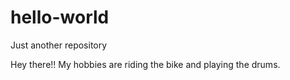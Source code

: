 # hello-world
Just another repository

Hey there!! My hobbies are riding the bike and playing the drums.
